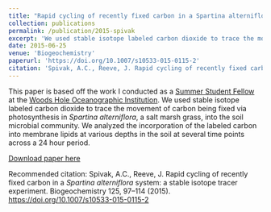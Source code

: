 ```yaml
---
title: "Rapid cycling of recently fixed carbon in a Spartina alterniflora system: a stable isotope tracer experiment"
collection: publications
permalink: /publication/2015-spivak
excerpt: 'We used stable isotope labeled carbon dioxide to trace the movement of carbon being fixed via photosynthesis in Spartina alterniflora, a salt marsh grass, into the soil microbial community.'
date: 2015-06-25
venue: 'Biogeochemistry'
paperurl: 'https://doi.org/10.1007/s10533-015-0115-2'
citation: 'Spivak, A.C., Reeve, J. Rapid cycling of recently fixed carbon in a Spartina alterniflora system: a stable isotope tracer experiment. Biogeochemistry 125, 97–114 (2015).'
---
```

This paper is based off the work I conducted as a [Summer Student Fellow](https://www.whoi.edu/what-we-do/educate/undergraduate-programs/summer-student-fellowship/) at the [Woods Hole Oceanographic Institution](https://www.whoi.edu). We used stable isotope labeled carbon dioxide to trace the movement of carbon being fixed via photosynthesis in *Spartina alterniflora*, a salt marsh grass, into the soil microbial community. We analyzed the incorporation of the labeled carbon into membrane lipids at various depths in the soil at several time points across a 24 hour period.

[Download paper here](https://www.researchgate.net/profile/Amanda_Spivak/publication/279773152_Rapid_cycling_of_recently_fixed_carbon_in_a_Spartina_alterniflora_system_a_stable_isotope_tracer_experiment/links/5649e23508ae9cd9c8267bdb.pdf)

Recommended citation: Spivak, A.C., Reeve, J. Rapid cycling of recently fixed carbon in a *Spartina alterniflora* system: a stable isotope tracer experiment. Biogeochemistry 125, 97–114 (2015). https://doi.org/10.1007/s10533-015-0115-2
